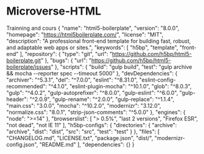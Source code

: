 # Microverse-HTML
Trainning and cours
{
  "name": "html5-boilerplate",
  "version": "8.0.0",
  "homepage": "https://html5boilerplate.com/",
  "license": "MIT",
  "description": "A professional front-end template for building fast, robust, and adaptable web apps or sites.",
  "keywords": [
    "h5bp",
    "template",
    "front-end"
  ],
  "repository": {
    "type": "git",
    "url": "https://github.com/h5bp/html5-boilerplate.git"
  },
  "bugs": {
    "url": "https://github.com/h5bp/html5-boilerplate/issues"
  },
  "scripts": {
    "build": "gulp build",
    "test": "gulp archive && mocha --reporter spec --timeout 5000"
  },
  "devDependencies": {
    "archiver": "^5.3.1",
    "del": "^7.0.0",
    "eslint": "^8.31.0",
    "eslint-config-recommended": "^4.1.0",
    "eslint-plugin-mocha": "^10.1.0",
    "glob": "^8.0.3",
    "gulp": "^4.0.2",
    "gulp-autoprefixer": "^8.0.0",
    "gulp-eslint": "^6.0.0",
    "gulp-header": "^2.0.9",
    "gulp-rename": "^2.0.0",
    "gulp-replace": "^1.1.4",
    "main.css": "3.0.0",
    "mocha": "^10.2.0",
    "modernizr": "3.12.0",
    "normalize.css": "8.0.1",
    "strip-json-comments": "^5.0.0"
  },
  "engines": {
    "node": ">=14"
  },
  "browserslist": [
    "> 0.5%",
    "last 2 versions",
    "Firefox ESR",
    "not dead",
    "not IE 11"
  ],
  "h5bp-configs": {
    "directories": {
      "archive": "archive",
      "dist": "dist",
      "src": "src",
      "test": "test"
    }
  },
  "files": [
    "CHANGELOG.md",
    "LICENSE.txt",
    "package.json",
    "dist/",
    "modernizr-config.json",
    "README.md"
  ],
  "dependencies": {}
}
